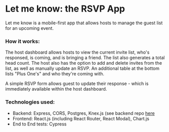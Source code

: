 # Let me know: the RSVP App

Let me know is a mobile-first app that allows hosts to manage the guest list for an upcoming event. 

### How it works:
The host dashboard allows hosts to view the current invite list, who's responsed, is coming, and is bringing a friend. The list also generates a total head count. The host also has the option to add and delete invites from the list, as well as manually update an RSVP. An additional table at the bottom lists "Plus One's" and who they're coming with.

A simple RSVP form allows guest to update their response - which is immediately available within the host dashboard.

### Technologies used:
- Backend: Express, CORS, Postgres, Knex.js (see backend repo [here](https://github.com/CarolynSM/LetMeKnow_Backend)
- Frontend: React.js (including React Router, React Modal), Chart.js
- End to End tests: Cypress
